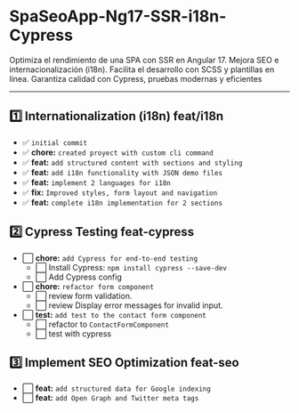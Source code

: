 # SpaSeoApp-Ng17-SSR-i18n-Cypress

Optimiza el rendimiento de una SPA con SSR en Angular 17. Mejora SEO e internacionalización (i18n). Facilita el desarrollo con SCSS y plantillas en línea. Garantiza calidad con Cypress, pruebas modernas y eficientes

---

## 1️⃣ Internationalization (i18n) feat/i18n

- ✅ `initial commit`
- ✅ **chore:** `created proyect with custom cli command`
- ✅ **feat:** `add structured content with sections and styling`
- ✅ **feat:** `add i18n functionality with JSON demo files`
- ✅ **feat:** `implement 2 languages for i18n`
- ✅ **fix:** `Improved styles, form layout and navigation`
- ✅ **feat:** `complete i18n implementation for 2 sections`

## 2️⃣ Cypress Testing feat-cypress

- ⬜️ **chore:** `add Cypress for end-to-end testing`
  - ⬜️ Install Cypress: `npm install cypress --save-dev`
  - ⬜️ Add Cypress config
- ⬜️ **chore:** `refactor form component`
  - ⬜️ review form validation.
  - ⬜️ review Display error messages for invalid input.
- ⬜️ **test:** `add test to the contact form component`
  - ⬜️ refactor to `ContactFormComponent`
  - ⬜️ test with cypress

## 3️⃣ Implement SEO Optimization feat-seo

- ⬜️ **feat:** `add structured data for Google indexing`
- ⬜️ **feat:** `add Open Graph and Twitter meta tags`

<!--
## 2️⃣ Implement SEO Optimization feat/seo
- ✅ `feat: implement SSR for improved SEO performance`
- ✅ `feat: add structured data for Google indexing`
- ✅ `feat: add Open Graph and Twitter meta tags`
-->
